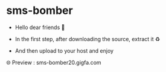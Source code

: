 # sms-bomber

- Hello dear friends 👋

- In the first step, after downloading the source, extract it ♻️

- And then upload to your host and enjoy

🌐 Preview : 
sms-bomber20.gigfa.com
